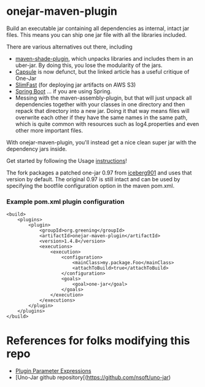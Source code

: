 # onejar-maven-plugin

Build an executable jar containing all dependencies as internal, intact jar files. This means you can ship one jar file with all the libraries included.

There are various alternatives out there, including
* [maven-shade-plugin](https://maven.apache.org/plugins/maven-shade-plugin/), which unpacks libraries and includes them in an uber-jar. By doing this, you lose the modularity of the jars.
* [Capsule](https://medium.com/testable-io/packaging-java-applications-beware-of-one-jar-a2f5ee116f48) is now defunct, but the linked article has a useful critique of One-Jar
* [SlimFast](https://product.hubspot.com/blog/the-fault-in-our-jars-why-we-stopped-building-fat-jars) (for deploying jar artifacts on AWS S3)
* [Spring Boot](https://www.baeldung.com/deployable-fat-jar-spring-boot) ... if you are using Spring.
* Messing with the maven-assembly-plugin, but that will just unpack all dependencies together with your classes in one directory and then repack that directory into a new jar. Doing it that way means files will overwrite each other if they have the same names in the same path, which is quite common with resources such as log4.properties and even other more important files.

With onejar-maven-plugin, you'll instead get a nice clean super jar with the dependency jars inside.

Get started by following the Usage [instructions](http://one-jar.sourceforge.net/index.php%3Fpage%3Dgetting-started)!

The fork packages a patched one-jar 0.97 from [iceberg901](https://github.com/iceberg901/sbt-onejar/commit/0fb0f829941aac4074be47cec4899b8b5a86d961) and uses that version  by default. The original 0.97 is still intact and can be used by specifying the bootfile configuration option in the maven pom.xml.

### Example pom.xml plugin configuration

```
<build>
    <plugins>
        <plugin>
            <groupId>org.greening</groupId>
            <artifactId>onejar-maven-plugin</artifactId>
            <version>1.4.8</version>
            <executions>
                <execution>
                    <configuration>
                        <mainClass>my.package.Foo</mainClass>
                        <attachToBuild>true</attachToBuild>
                    </configuration>
                    <goals>
                        <goal>one-jar</goal>
                    </goals>
                </execution>
            </executions>
        </plugin>
    </plugins>
</build>
```
# References for folks modifying this repo

* [Plugin Parameter Expressions](https://maven.apache.org/ref/3.6.3/maven-core/apidocs/org/apache/maven/plugin/PluginParameterExpressionEvaluator.html)
* [Uno-Jar github repository[(https://github.com/nsoft/uno-jar)
